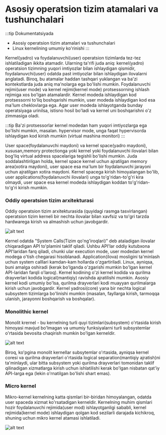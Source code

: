 # Asosiy operatsion tizim atamalari va tushunchalari


:::tip
Dokumentatsiyada
* Asosiy operatsion tizim atamalari va tushunchalari
* Linux kernelining umumiy ko'rinishi
:::

Kernel(yadro) va foydalanuvchi(user) operatsion tizimlarda tez-tez ishlatiladigan ikkita atamadir. Ularning ta'rifi juda aniq: kernel(yadro) operatsion tizimning yuqori imtiyozlar bilan ishlaydigan qismidir, foydalanuvchi(user) odatda past imtiyozlar bilan ishlaydigan ilovalarni anglatadi. Biroq, bu atamalar haddan tashqari yuklangan va ba'zi kontekstlarda juda aniq ma'nolarga ega bo'lishi mumkin. Foydalanuvchi rejimi(user mode) va kernel rejimi(kernel mode) protsessorning ishlash rejimiga xos bo'lgan atamalardir. Kernel modeda ishlaydigan kod protsessorni to'liq boshqarishi mumkin, user modeda ishlaydigan kod esa ma'lum cheklovlarga ega. Agar user modeda ishlayotganda bunday operatsiyaga urinilsa, istisno hosil bo'ladi va kernel uni boshqarishni o'z zimmasiga oladi.

:::tip
Ba'zi protsessorlar kernel modedan ham yuqori imtiyozlarga ega bo'lishi mumkin, masalan. hypervisor mode, unga faqat hypervisorda ishlaydigan kod kirish mumkin (virtual mashina monitori)
:::

User space(foydalanuvchi maydoni) va kernel space(yadro maydoni), xususan,memory protectionga yoki kernel yoki foydalanuvchi ilovalari bilan bog'liq virtual address spacelariga tegishli bo'lishi mumkin. Juda soddalashtirilgan holda, kernel space kernel uchun ajratilgan memory area(xotira maydoni), user space  esa ma'lum bir foydalanuvchi jarayoni uchun ajratilgan xotira maydoni. Kernel spacega kirish himoyalangan bo'lib, user applications(foydalanuvchi ilovalari) unga to'g'ridan-to'g'ri kira olmaydi, user space esa kernel modeda ishlaydigan koddan to'g'ridan-to'g'ri kirish mumkin.

### Oddiy operatsion tizim arxitekturasi

Oddiy operatsion tizim arxitekturasida (quyidagi rasmga tasvirlangan) operatsion tizim kerneli bir nechta ilovalar bilan xavfsiz va to'gri tarzda hardwarega kirish va almashish uchun javobgardir.

![alt text](https://linux-kernel-labs.github.io/refs/heads/master/_images/ditaa-48374873962ca32ada36c14ab9a83b60f112a1e0.png)

Kernel odatda "System Calls(Tizim qo'ng'iroqlari)" deb ataladigan ilovalar chiqaradigan API to'plamini taklif qiladi. Ushbu API'lar oddiy kutubxona API'laridan farq qiladi, chunki ular execution mode, user modedan kernel modega o'tish chegarasi hisoblanadi. Application(ilova) mosligini ta'minlash uchun system calllari kamdan-kam hollarda o'zgartiriladi. Linux, ayniqsa, buni amalga oshiradi (kerak bo'lganda o'zgarishi mumkin bo'lgan kernel API-laridan farqli o'laroq). Kernel kodining o'zi kernel kodida va qurilma drayverlari kodida logical(mantiqiy) ravishda ajratilishi mumkin. Asosiy kernel kodi umumiy bo'lsa, qurilma drayverlari kodi muayyan qurilmalarga kirish uchun javobgardir. Kernel yadrosi(core) yana bir nechta logical subsystem tizimlarga bo'linishi mumkin (masalan, fayllarga kirish, tarmoqqa ulanish, jarayonni boshqarish va boshqalar).

### Monolithic kernel

Monolit krernel - bu kernelning turli quyi tizimlari(subsystem) o'rtasida kirish himoyasi mavjud bo'lmagan va umumiy funksiyalarni turli subsystemlar o'rtasida bevosita chaqirish mumkin bo'lgan kerneldir.

![alt text](https://linux-kernel-labs.github.io/refs/heads/master/_images/ditaa-3dc899167df5e16a230c434cf5d6964cb5868482.png)

Biroq, ko'pgina monolit kernellar subsytemlar o'rtasida, ayniqsa kernel coresi va qurilma drayverlari o'rtasida logical separation(mantiqiy ajratish)ni ta'minlaydi, ular bitta subsystem yoki qurilma drayverlari tomonidan taklif qilinadigan xizmatlarga kirish uchun ishlatilishi kerak bo'lgan nisbatan qat'iy API-larga ega (lekin o'rnatilgan bo'lishi shart emas).

### Micro kernel

Mikro-kernel kernelning katta qismlari bir-biridan himoyalangan, odatda user spaceda xizmat ko'rsatadigan kerneldir. Kernelning muhim qismlari hozir foydalanuvchi rejimida(user mod) ishlayotganligi sababli, kernel rejimida(kernel mode) ishlaydigan qolgan kod sezilarli darajada kichikroq, shuning uchun mikro kernel atamasi ishlatiladi.

![alt text](https://linux-kernel-labs.github.io/refs/heads/master/_images/ditaa-c8a3d93d0109b7be6f608871d16adff4aaa933da.png)